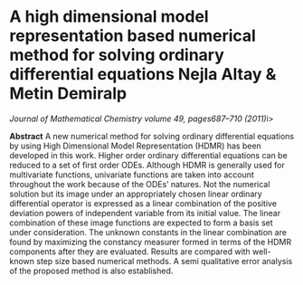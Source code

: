 <h1>A high dimensional model representation based numerical method for solving ordinary differential equations
Nejla Altay & Metin Demiralp </h1>
<i>Journal of Mathematical Chemistry volume 49, pages687–710 (2011)</i>i>

<b>Abstract</b>
A new numerical method for solving ordinary differential equations by using High Dimensional Model Representation
(HDMR) has been developed in this work. 
Higher order ordinary differential equations can be reduced to a set of first order ODEs. 
Although HDMR is generally used for multivariate functions, 
univariate functions are taken into account throughout the work because of the ODEs’ natures. 
Not the numerical solution but its image under an appropriately chosen linear ordinary differential operator is 
expressed as a linear combination of the positive deviation powers of independent variable from 
its initial value. The linear combination of these image functions are expected to 
form a basis set under consideration. The unknown constants in the linear combination are found by 
maximizing the constancy measurer formed in terms of the HDMR components after they are evaluated. 
Results are compared with well-known step size based numerical methods. 
A semi qualitative error analysis of the proposed method is also established.




